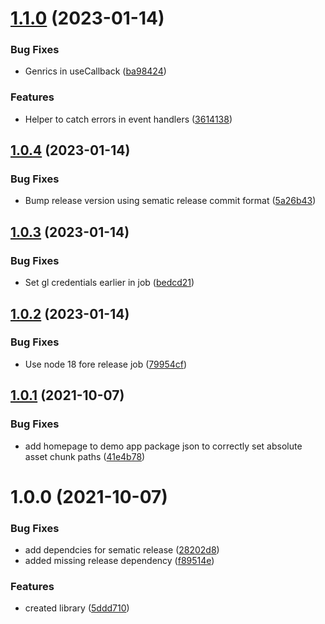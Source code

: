 # [1.1.0](https://github.com/Tyson-Skiba/suspense-utils/compare/v1.0.4...v1.1.0) (2023-01-14)


### Bug Fixes

* Genrics in useCallback ([ba98424](https://github.com/Tyson-Skiba/suspense-utils/commit/ba98424fc4f343d2e438640ef1976ef07497b1dc))


### Features

* Helper to catch errors in event handlers ([3614138](https://github.com/Tyson-Skiba/suspense-utils/commit/36141384296065a340a1c9d08e32daaec0f56d36))

## [1.0.4](https://github.com/Tyson-Skiba/suspense-utils/compare/v1.0.3...v1.0.4) (2023-01-14)


### Bug Fixes

* Bump release version using sematic release commit format ([5a26b43](https://github.com/Tyson-Skiba/suspense-utils/commit/5a26b437d5fd70ad2ae59abe5cac482d5bdd4e99))

## [1.0.3](https://github.com/Tyson-Skiba/suspense-utils/compare/v1.0.2...v1.0.3) (2023-01-14)


### Bug Fixes

* Set gl credentials earlier in job ([bedcd21](https://github.com/Tyson-Skiba/suspense-utils/commit/bedcd213625b9c9c38de0a6c9e3211b2632782b9))

## [1.0.2](https://github.com/Tyson-Skiba/suspense-utils/compare/v1.0.1...v1.0.2) (2023-01-14)


### Bug Fixes

* Use node 18 fore release job ([79954cf](https://github.com/Tyson-Skiba/suspense-utils/commit/79954cf10be9629fd41ae9115658cddafdbb6953))

## [1.0.1](https://github.com/Tyson-Skiba/suspense-utils/compare/v1.0.0...v1.0.1) (2021-10-07)


### Bug Fixes

* add homepage to demo app package json to correctly set absolute asset chunk paths ([41e4b78](https://github.com/Tyson-Skiba/suspense-utils/commit/41e4b78c5dfc38d7e6d67914268a938a571b996a))

# 1.0.0 (2021-10-07)


### Bug Fixes

* add dependcies for sematic release ([28202d8](https://github.com/Tyson-Skiba/suspense-utils/commit/28202d80703a172cd3412d42d159f0811274d1eb))
* added missing release dependency ([f89514e](https://github.com/Tyson-Skiba/suspense-utils/commit/f89514e18cadc256f5da1566ba47434ec399cc9c))


### Features

* created library ([5ddd710](https://github.com/Tyson-Skiba/suspense-utils/commit/5ddd71066adf752bf1bcd5d4515152344defbb02))
